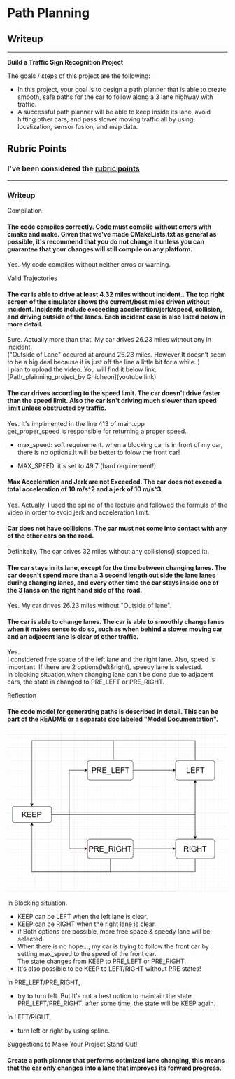# **Path Planning** 

## Writeup

---

**Build a Traffic Sign Recognition Project**

The goals / steps of this project are the following:
* In this project, your goal is to design a path planner that is able to create smooth, safe paths for the car to follow along a 3 lane highway with traffic. 
* A successful path planner will be able to keep inside its lane, avoid hitting other cars, and pass slower moving traffic all by using localization, sensor fusion, and map data.


[//]: # (Image References)

[state_diagram]: ./state_diagram.png "STATE DIAGRAM"

## Rubric Points
### I've been considered the [rubric points](https://review.udacity.com/#!/rubrics/481/view) 

---
### Writeup 

Compilation
#### The code compiles correctly.  Code must compile without errors with cmake and make.  Given that we've made CMakeLists.txt as general as possible, it's recommend that you do not change it unless you can guarantee that your changes will still compile on any platform.
Yes. My code compiles without neither erros or warning.


Valid Trajectories
#### The car is able to drive at least 4.32 miles without incident..  The top right screen of the simulator shows the current/best miles driven without incident. Incidents include exceeding acceleration/jerk/speed, collision, and driving outside of the lanes. Each incident case is also listed below in more detail.  
Sure.  Actually more than that. My car drives 26.23 miles without any in incident.    
("Outside of Lane" occured  at around 26.23 miles. However,It doesn't seem to be a big deal because it is just off the line a little bit for a while. )    
I plan to upload the video. You will find it below link.
[Path_plainning_project_by Ghicheon](youtube link)





#### The car drives according to the speed limit.  The car doesn't drive faster than the speed limit. Also the car isn't driving much slower than speed limit unless obstructed by traffic.
Yes. It's implimented in the line 413 of main.cpp    
get_proper_speed is responsible for returning a proper speed.

* max_speed: soft requirement. when a blocking car is in front of my car, there is no options.It will be better to folow the front car!

* MAX_SPEED: it's set to 49.7  (hard requirement!)


#### Max Acceleration and Jerk are not Exceeded.  The car does not exceed a total acceleration of 10 m/s^2 and a jerk of 10 m/s^3.
Yes. Actually, I used the spline of the lecture and followed the formula of the video in order to avoid jerk and acceleration limit.

#### Car does not have collisions.  The car must not come into contact with any of the other cars on the road.
Definitelly. The car drives 32 miles without any collisions(I stopped it).   

#### The car stays in its lane, except for the time between changing lanes.  The car doesn't spend more than a 3 second length out side the lane lanes during changing lanes, and every other time the car stays inside one of the 3 lanes on the right hand side of the road.
Yes. My car drives 26.23 miles without "Outside of lane".

#### The car is able to change lanes.  The car is able to smoothly change lanes when it makes sense to do so, such as when behind a slower moving car and an adjacent lane is clear of other traffic.
Yes.   
I considered free space of the left lane and the right lane.
Also, speed is important. If there are 2 options(left&right), speedy lane is selected.     
In blocking situation,when changing lane can't be done due to adjacent cars, the state is changed to PRE\_LEFT or PRE\_RIGHT.   

Reflection
#### The code model for generating paths is described in detail. This can be part of the README or a separate doc labeled "Model Documentation".

![alt text][state_diagram]  

In Blocking situation.
* KEEP can be LEFT when the left lane is clear.   
* KEEP can be RIGHT when the right lane is clear.   
* if Both options are possible, more free space & speedy lane will be selected.
* When there is no hope..., my car is trying to follow the front car by setting max\_speed to the speed of the front car.   
  The state changes from KEEP to PRE_LEFT or PRE_RIGHT. 
* It's also possible to be KEEP to LEFT/RIGHT without PRE states!

In PRE_LEFT/PRE_RIGHT,
* try to turn left. But It's not a best option to maintain the state PRE_LEFT/PRE_RIGHT.    after some time, the state will be KEEP again.

In LEFT/RIGHT,
* turn left or right by using spline.



Suggestions to Make Your Project Stand Out!
#### Create a path planner that performs optimized lane changing, this means that the car only changes into a lane that improves its forward progress.



